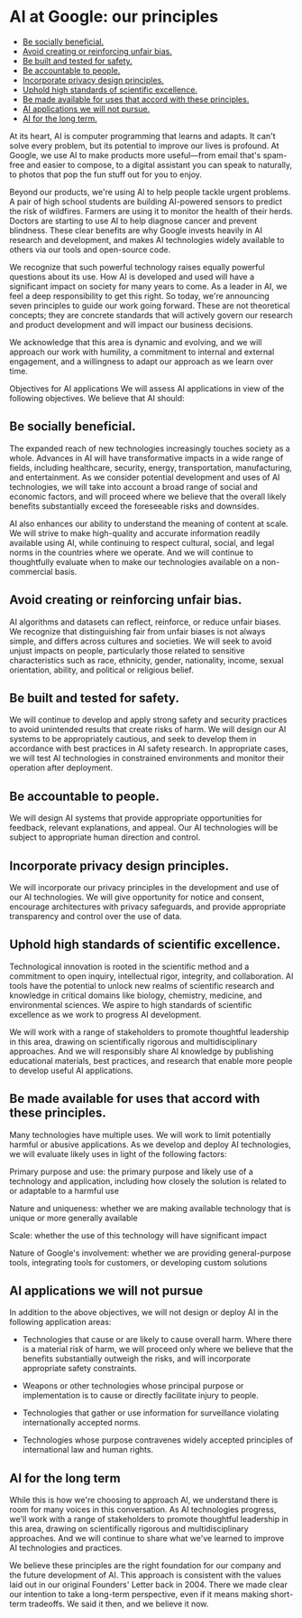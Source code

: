 # AI at Google: our principles

- [Be socially beneficial.](#user-content-be-socially-beneficial)
- [Avoid creating or reinforcing unfair bias.](#user-content-avoid-creating-or-reinforcing-unfair-bias)
- [Be built and tested for safety.](#user-content-be-built-and-tested-for-safety)
- [Be accountable to people.](#user-content-be-accountable-to-people)
- [Incorporate privacy design principles.](#user-content-incorporate-privacy-design-principles)
- [Uphold high standards of scientific excellence.](#user-content-uphold-high-standards-of-scientific-excellence)
- [Be made available for uses that accord with these principles.](#user-content-be-made-available-for-uses-that-accord-with-these-principles)
- [AI applications we will not pursue.](#user-content-ai-applications-we-will-not-pursue)
- [AI for the long term.](#user-content-ai-for-the-long-term)

At its heart, AI is computer programming that learns and adapts. It can't solve
every problem, but its potential to improve our lives is profound. At Google, we
use AI to make products more useful—from email that's spam-free and easier to
compose, to a digital assistant you can speak to naturally, to photos that pop
the fun stuff out for you to enjoy.

Beyond our products, we're using AI to help people tackle urgent problems. A
pair of high school students are building AI-powered sensors to predict the risk
of wildfires. Farmers are using it to monitor the health of their herds. Doctors
are starting to use AI to help diagnose cancer and prevent blindness. These
clear benefits are why Google invests heavily in AI research and development,
and makes AI technologies widely available to others via our tools and
open-source code.

We recognize that such powerful technology raises equally powerful questions
about its use. How AI is developed and used will have a significant impact on
society for many years to come. As a leader in AI, we feel a deep responsibility
to get this right. So today, we're announcing seven principles to guide our work
going forward. These are not theoretical concepts; they are concrete standards
that will actively govern our research and product development and will impact
our business decisions.

We acknowledge that this area is dynamic and evolving, and we will approach our
work with humility, a commitment to internal and external engagement, and a
willingness to adapt our approach as we learn over time.

Objectives for AI applications We will assess AI applications in view of the
following objectives. We believe that AI should:

## Be socially beneficial.

The expanded reach of new technologies increasingly touches society as a whole.
Advances in AI will have transformative impacts in a wide range of fields,
including healthcare, security, energy, transportation, manufacturing, and
entertainment. As we consider potential development and uses of AI technologies,
we will take into account a broad range of social and economic factors, and will
proceed where we believe that the overall likely benefits substantially exceed
the foreseeable risks and downsides.

AI also enhances our ability to understand the meaning of content at scale. We
will strive to make high-quality and accurate information readily available
using AI, while continuing to respect cultural, social, and legal norms in the
countries where we operate. And we will continue to thoughtfully evaluate when
to make our technologies available on a non-commercial basis.

## Avoid creating or reinforcing unfair bias.

AI algorithms and datasets can reflect, reinforce, or reduce unfair biases. We
recognize that distinguishing fair from unfair biases is not always simple, and
differs across cultures and societies. We will seek to avoid unjust impacts on
people, particularly those related to sensitive characteristics such as race,
ethnicity, gender, nationality, income, sexual orientation, ability, and
political or religious belief.

## Be built and tested for safety.

We will continue to develop and apply strong safety and security practices to
avoid unintended results that create risks of harm. We will design our AI
systems to be appropriately cautious, and seek to develop them in accordance
with best practices in AI safety research. In appropriate cases, we will test AI
technologies in constrained environments and monitor their operation after
deployment.

## Be accountable to people.

We will design AI systems that provide appropriate opportunities for feedback,
relevant explanations, and appeal. Our AI technologies will be subject to
appropriate human direction and control.

## Incorporate privacy design principles.

We will incorporate our privacy principles in the development and use of our AI
technologies. We will give opportunity for notice and consent, encourage
architectures with privacy safeguards, and provide appropriate transparency and
control over the use of data.

## Uphold high standards of scientific excellence.

Technological innovation is rooted in the scientific method and a commitment to
open inquiry, intellectual rigor, integrity, and collaboration. AI tools have
the potential to unlock new realms of scientific research and knowledge in
critical domains like biology, chemistry, medicine, and environmental sciences.
We aspire to high standards of scientific excellence as we work to progress AI
development.

We will work with a range of stakeholders to promote thoughtful leadership in
this area, drawing on scientifically rigorous and multidisciplinary approaches.
And we will responsibly share AI knowledge by publishing educational materials,
best practices, and research that enable more people to develop useful AI
applications.

## Be made available for uses that accord with these principles.

Many technologies have multiple uses. We will work to limit potentially harmful
or abusive applications. As we develop and deploy AI technologies, we will
evaluate likely uses in light of the following factors:

Primary purpose and use: the primary purpose and likely use of a technology and
application, including how closely the solution is related to or adaptable to a
harmful use

Nature and uniqueness: whether we are making available technology that is unique
or more generally available

Scale: whether the use of this technology will have significant impact

Nature of Google's involvement: whether we are providing general-purpose tools,
integrating tools for customers, or developing custom solutions

## AI applications we will not pursue

In addition to the above objectives, we will not design or deploy AI in the
following application areas:

* Technologies that cause or are likely to cause overall harm. Where there is a
material risk of harm, we will proceed only where we believe that the benefits
substantially outweigh the risks, and will incorporate appropriate safety
constraints.

* Weapons or other technologies whose principal purpose or implementation is to
cause or directly facilitate injury to people.


* Technologies that gather or use information for surveillance violating
internationally accepted norms.

* Technologies whose purpose contravenes widely accepted principles of
international law and human rights.


## AI for the long term

While this is how we're choosing to approach AI, we understand there is room for
many voices in this conversation. As AI technologies progress, we'll work with a
range of stakeholders to promote thoughtful leadership in this area, drawing on
scientifically rigorous and multidisciplinary approaches. And we will continue
to share what we've learned to improve AI technologies and practices.

We believe these principles are the right foundation for our company and the
future development of AI. This approach is consistent with the values laid out
in our original Founders' Letter back in 2004. There we made clear our intention
to take a long-term perspective, even if it means making short-term tradeoffs.
We said it then, and we believe it now.
